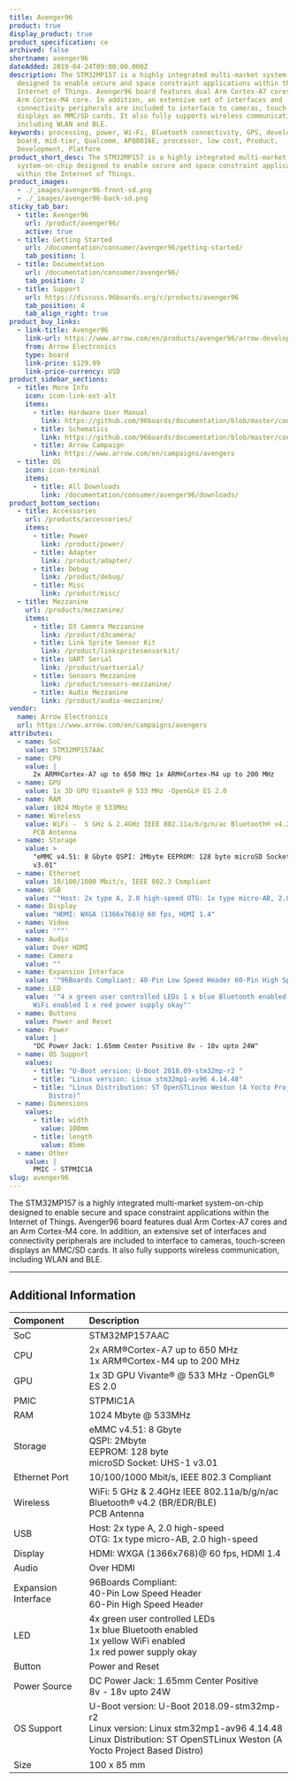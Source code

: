 ```yaml
---
title: Avenger96
product: true
display_product: true
product_specification: ce
archived: false
shortname: avenger96
dateAdded: 2019-04-24T09:00:00.000Z
description: The STM32MP157 is a highly integrated multi-market system-on-chip
  designed to enable secure and space constraint applications within the
  Internet of Things. Avenger96 board features dual Arm Cortex-A7 cores and an
  Arm Cortex-M4 core. In addition, an extensive set of interfaces and
  connectivity peripherals are included to interface to cameras, touch-screen
  displays an MMC/SD cards. It also fully supports wireless communication,
  including WLAN and BLE.
keywords: processing, power, Wi-Fi, Bluetooth connectivity, GPS, development,
  board, mid-tier, Qualcomm, APQ8016E, processor, low cost, Product,
  Development, Platform
product_short_desc: The STM32MP157 is a highly integrated multi-market
  system-on-chip designed to enable secure and space constraint applications
  within the Internet of Things.
product_images:
  - ./_images/avenger96-front-sd.png
  - ./_images/avenger96-back-sd.png
sticky_tab_bar:
  - title: Avenger96
    url: /product/avenger96/
    active: true
  - title: Getting Started
    url: /documentation/consumer/avenger96/getting-started/
    tab_position: 1
  - title: Documentation
    url: /documentation/consumer/avenger96/
    tab_position: 2
  - title: Support
    url: https://discuss.96boards.org/c/products/avenger96
    tab_position: 4
    tab_align_right: true
product_buy_links:
  - link-title: Avenger96
    link-url: https://www.arrow.com/en/products/avenger96/arrow-development-tools
    from: Arrow Electronics
    type: board
    link-price: $129.99
    link-price-currency: USD
product_sidebar_sections:
  - title: More Info
    icon: icon-link-ext-alt
    items:
      - title: Hardware User Manual
        link: https://github.com/96boards/documentation/blob/master/consumer/avenger96/hardware-docs/files/avenger96-hardware-user-manual.pdf
      - title: Schematics
        link: https://github.com/96boards/documentation/blob/master/consumer/avenger96/hardware-docs/files/avenger96-schematics.pdf
      - title: Arrow Campaign
        link: https://www.arrow.com/en/campaigns/avengers
  - title: OS
    icon: icon-terminal
    items:
      - title: All Downloads
        link: /documentation/consumer/avenger96/downloads/
product_bottom_section:
  - title: Accessories
    url: /products/accessories/
    items:
      - title: Power
        link: /product/power/
      - title: Adapter
        link: /product/adapter/
      - title: Debug
        link: /product/debug/
      - title: Misc
        link: /product/misc/
  - title: Mezzanine
    url: /products/mezzanine/
    items:
      - title: D3 Camera Mezzanine
        link: /product/d3camera/
      - title: Link Sprite Sensor Kit
        link: /product/linkspritesensorkit/
      - title: UART Serial
        link: /product/uartserial/
      - title: Sensors Mezzanine
        link: /product/sensors-mezzanine/
      - title: Audio Mezzanine
        link: /product/audio-mezzanine/
vendor:
  name: Arrow Electronics
  url: https://www.arrow.com/en/campaigns/avengers
attributes:
  - name: SoC
    value: STM32MP157AAC
  - name: CPU
    value: |
      2x ARM®Cortex-A7 up to 650 MHz 1x ARM®Cortex-M4 up to 200 MHz
  - name: GPU
    value: 1x 3D GPU Vivante® @ 533 MHz -OpenGL® ES 2.0
  - name: RAM
    value: 1024 Mbyte @ 533MHz
  - name: Wireless
    value: WiFi -  5 GHz & 2.4GHz IEEE 802.11a/b/g/n/ac Bluetooth® v4.2 (BR/EDR/BLE)
      PCB Antenna
  - name: Storage
    value: >
      "eMMC v4.51: 8 Gbyte QSPI: 2Mbyte EEPROM: 128 byte microSD Socket: UHS-1
      v3.01"
  - name: Ethernet
    value: 10/100/1000 Mbit/s, IEEE 802.3 Compliant
  - name: USB
    value: '"Host: 2x type A, 2.0 high-speed OTG: 1x type micro-AB, 2.0 high-speed"'
  - name: Display
    value: "HDMI: WXGA (1366x768)@ 60 fps, HDMI 1.4"
  - name: Video
    value: '""'
  - name: Audio
    value: Over HDMI
  - name: Camera
    value: ""
  - name: Expansion Interface
    value: '"96Boards Compliant: 40-Pin Low Speed Header 60-Pin High Speed Header"'
  - name: LED
    value: '"4 x green user controlled LEDs 1 x blue Bluetooth enabled 1 x yellow
      WiFi enabled 1 x red power supply okay"'
  - name: Buttons
    value: Power and Reset
  - name: Power
    value: |
      "DC Power Jack: 1.65mm Center Positive 8v - 18v upto 24W"
  - name: OS Support
    values:
      - title: "U-Boot version: U-Boot 2018.09-stm32mp-r2 "
      - title: "Linux version: Linux stm32mp1-av96 4.14.48"
      - title: "Linux Distribution: ST OpenSTLinux Weston (A Yocto Project Based
          Distro)"
  - name: Dimensions
    values:
      - title: width
        value: 100mm
      - title: length
        value: 85mm
  - name: Other
    value: |
      PMIC - STPMIC1A
slug: avenger96
---
```

The STM32MP157 is a highly integrated multi-market system-on-chip designed to enable secure and space constraint applications within the Internet of Things. Avenger96 board features dual Arm Cortex-A7 cores and an Arm Cortex-M4 core. In addition, an extensive set of interfaces and connectivity peripherals are included to interface to cameras, touch-screen displays an MMC/SD cards. It also fully supports wireless communication, including WLAN and BLE.

*******

## Additional Information



|   Component          |   Description |
|:---------------------|:--------------|
|  SoC                 | STM32MP157AAC              |
|  CPU                 | 2x ARM®Cortex-A7 up to 650 MHz <br> 1x ARM®Cortex-M4 up to 200 MHz                                                     |
|  GPU                 | 1x 3D GPU Vivante® @ 533 MHz -OpenGL® ES 2.0                                                                           |
|  PMIC                | STPMIC1A                                                                                                               |
|  RAM                 | 1024 Mbyte @ 533MHz                                                                                                    |
|  Storage             | eMMC v4.51: 8 Gbyte <br> QSPI: 2Mbyte <br> EEPROM: 128 byte <br> microSD Socket: UHS-1 v3.01                           |
|  Ethernet Port       | 10/100/1000 Mbit/s, IEEE 802.3 Compliant                                                                               |
|  Wireless            | WiFi: 5 GHz & 2.4GHz IEEE 802.11a/b/g/n/ac <br> Bluetooth® v4.2 (BR/EDR/BLE) <br> PCB Antenna                           |
|  USB                 | Host: 2x type A, 2.0 high-speed <br> OTG: 1x type micro-AB, 2.0 high-speed                                             |
|  Display             | HDMI: WXGA (1366x768)@ 60 fps, HDMI 1.4                                                                                |
|  Audio               | Over HDMI                                                                                                              |
|  Expansion Interface | 96Boards Compliant: <br> 40-Pin Low Speed Header <br> 60-Pin High Speed Header                                         |
|  LED                 | 4x green user controlled LEDs <br> 1x blue Bluetooth enabled <br> 1x yellow WiFi enabled <br> 1x red power supply okay |
|  Button              | Power and Reset                                                                                                        |
|  Power Source        | DC Power Jack: 1.65mm Center Positive <br> 8v - 18v upto 24W                                                           |
|  OS Support          | U-Boot version: U-Boot 2018.09-stm32mp-r2 <br> Linux version: Linux stm32mp1-av96 4.14.48 <br> Linux Distribution: ST OpenSTLinux Weston (A Yocto Project Based Distro) |
|  Size                | 100 x 85 mm                                                                                                            |


